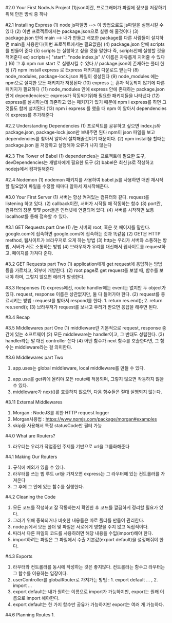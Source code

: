 #2.0 Your First NodeJs Project
(1)json이란, 프로그래머가 파일에 정보를 저장하기 위해 만든 방식 중 하나

#2.1 Installing Express
(1) node js파일명 --> 이 방법으로도 js파일을 실행시킬 수 있다
(2) 이번 프로젝트에서는 package.json으로 실행 해 줄것이다
(3) package.json 안에 main --> 내가 만들고 배포한 package를 다른 사람들이 설치하면 main을 사용한다(이번 프로젝트에서는 필요없음)
(4) package.json 안에 scripts를 만들어 준다
(5) scripts 는 실행하고 싶을 것을 말한다 즉, scripts안에 실행할 것을 적어준다
ex) scripts={
"start": "node index.js" // 이름은 자유롭게 지어줄 수 있다
}
(6) 그 후 npm run start 로 실행시킬 수 있다 // package.json이 존재하는 폴더 한정
(7) npm install express 로 Express 패키지를 다운로드 받는다
(8) node_modules, package-lock.json 파일이 생성된다
(9) node_modules 에는 npm으로 설치한 모든 패키지가 저장된다
(10) express 는 혼자 작동되지 않기에 다른 패키지가 필요하다
(11) node_modules 안에 express 안에 존재하는 package.json안에 dependencies는 express가 작동되기위해 필요한 패키지들을 나타낸다
(12) express를 설치하는데 의존하고 있는 패키지가 있기 때문에 npm i express를 하면 그것들도 함께 설치된다
(13) npm i express 를 했을 때 npm 이 알아서 dependencies에 express를 추가해준다

#2.2 Understanding Dependencies
(1) 프로젝트를 공유하고 싶으면 index.js와 package.json, package-lock.json만 보내주면 된다 npm이 json 파일을 보고 dependencies를 찾아서 알아서 설치해줄것이기 때문이다.
(2) npm install을 할때는 package.json 을 저장하고 실행해야 오류가 나지 않는다

#2.3 The Tower of Babel
(1) dependencies는 프로젝트에 필요한 도구, devDependencies는 개발자에게 필요한 도구
(2) babel은 최신 js로 작성하고 nodejs에서 컴파일해준다

#2.4 Nodemon
(1) nodemon 패키지를 사용하여 babel.js를 사용하면 매번 재시작할 필요없이 파일을 수정할 때마다 알아서 재시작해준다.

#3.0 Your First Server
(1) 서버는 항상 켜져있는 컴퓨터와 같다. request를 listening 하고 있다. 
(2) callback이란, 서버가 시작될 때 작동하는 함수
(3) port란, 컴퓨터의 창문 몇몇 port들은 인터넷에 연결되어 있다. 
(4) 서버를 시작하면 보통 localhost를 통해 접속할 수 있다.

#3.1 GET Requests part One
(1) /는 서버의 root, 혹은 첫 페이지를 말한다. google.com에 접속하면 google.com/에 접속하는 것과 똑같음
(2) GET은 HTTP method, 웹사이트가 브라우저로 오게 하는 방법
(3) http는 우리가 서버와 소통하는 방법, 서버가 서로 소통하는 방법
(4) 브라우저가 우리를 대신해서 웹사이트를 request하고, 페이지를 가져다 준다.

#3.2 GET Requests part Two
(1) application에게 get request애 응답하는 방법 등을 가르치고, 외부에 개방한다.
(2) root page로 get request를 보낼 때, 함수를 보내야 하며, 그렇지 않으면 에러가 발생한다.

#3.3 Responses
(1) express에선, route handler에는 event는 없지만 두 object가 있다. request, response 이름은 상관없지만, 둘 다 들어가야 한다.
(2) request를 종료시키는 방법 : request를 받아서 respond를 한다. 1. return res.end(); 2. return res.send();
(3) 브라우저가 request를 보내고 우리가 받으면 응답을 해주면 된다.

#3.4 Recap

#3.5 Middlewares part One
(1) middleware란 기본적으로 request, response 중간에 있는 소프트웨어
(2) 모든 middleware는 handler이고, 그 반대도 성립한다.
(3) handler라는 말 대신 controller 쓴다
(4) 어떤 함수가 next 함수를 호출한다면, 그 함수는 middleware라는 걸 의미한다.

#3.6 Middlewares part Two
1. app.uses는 global middleware, local middleware를 만들 수 있다.
2) app.use를 get위에 올려야 모든 route에 적용되며, 그렇지 않으면 작동하지 않을 수 있다.
3) middleware가 next()를 호출하지 않으면, 다음 함수들은 절대 실행되지 않는다.

#3.11 External Middlewares
1. Morgan : NodeJS를 위한 HTTP request logger
2. Morgan사용법 : https://www.npmjs.com/package/morgan#examples
3. skip을 사용해서 특정 statusCode만 필터 가능

#4.0 What are Routers?
1. 라우터는 우리가 작업중인 주제를 기반으로 url을 그룹화해준다

#4.1 Making Our Routers
1. 규칙에 예외가 있을 수 있다.
2. 라우터를 쓰는 법 루트 url을 가져오면 express는 그 라우터에 있는 컨트롤러를 가져온다
3. 그 후에 그 안에 있는 함수를 실행한다.

#4.2 Cleaning the Code
1. 모든 코드를 작성하고 잘 작동하는지 확인한 후 코드를 깔끔하게 정리할 필요가 있다.
2. 그러기 위해 중복되거나 비슷한 내용들은 따로 폴더를 만들어 관리한다.
3. node.js에서 모든 폴더 및 파일은 서로에게 영향을 주지 않고 독립적이다.
4. 따라서 다른 파일의 코드를 사용하려면 해당 내용을 수입(import)해야 한다.
5. ﻿import하려는 파일은 그 파일에서 수출 기본값(export default)을 설정해줘야 한다.

#4.3 Exports
1. 라우터와 컨트롤러를 동시에 작성하는 것은 좋지않다. 컨트롤러는 함수고 라우터는 그 함수를 이용하는 입장이다.
2. userController를 globalRouter로 가져가는 방법 : 1. export default ... , 2. import ...
3. export default는 내가 원하는 이름으로 import가 가능하지만, export는 원래 이름으로 import 해야한다.
4. export default는 한 가지 함수만 공유가 가능하지만 export는 여러 개 가능하다.

#4.6 Planning Routes
1. 